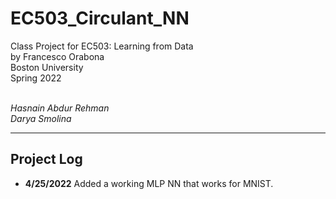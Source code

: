 # EC503_Circulant_NN

Class Project for EC503: Learning from Data <br>
by Francesco Orabona <br>
Boston University <br>
Spring 2022 <br>
<br>

*Hasnain Abdur Rehman* <br>
*Darya Smolina* <br>

---

## Project Log
- **4/25/2022** Added a working MLP NN that works for MNIST.

